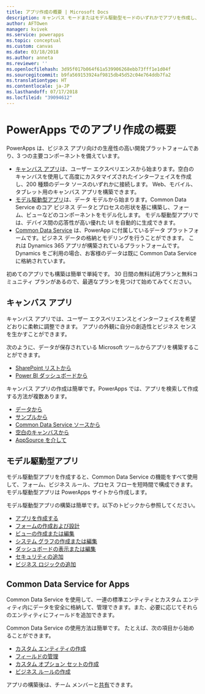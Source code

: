 ```yaml
---
title: アプリ作成の概要 | Microsoft Docs
description: キャンバス モードまたはモデル駆動型モードのいずれかでアプリを作成し、Common Data Service を組み込む方法の概要
author: AFTOwen
manager: kvivek
ms.service: powerapps
ms.topic: conceptual
ms.custom: canvas
ms.date: 03/18/2018
ms.author: anneta
ms.reviewer: ''
ms.openlocfilehash: 3d95f017b064f61a539906268ebb73fff1e1d04f
ms.sourcegitcommit: b9fa569153924af9815db45d52c04e764ddb7fa2
ms.translationtype: HT
ms.contentlocale: ja-JP
ms.lasthandoff: 07/17/2018
ms.locfileid: "39094612"
---
```

# <a name="overview-of-creating-apps-in-powerapps"></a>PowerApps でのアプリ作成の概要
PowerApps は、ビジネス アプリ向けの生産性の高い開発プラットフォームであり、3 つの主要コンポーネントを備えています。

- [キャンバス アプリ](canvas-apps/getting-started.md)は、ユーザー エクスペリエンスから始まります。空白のキャンバスを使用して高度にカスタマイズされたインターフェイスを作成し、200 種類のデータ ソースのいずれかに接続します。 Web、モバイル、タブレット用のキャンバス アプリを構築できます。
- [モデル駆動型アプリ](model-driven-apps/model-driven-app-overview.md)は、データ モデルから始まります。Common Data Service のコア ビジネス データとプロセスの形状を基に構築し、フォーム、ビューなどのコンポーネントをモデル化します。 モデル駆動型アプリでは、デバイス間の応答性が高い優れた UI を自動的に生成できます。
- [Common Data Service](common-data-service/data-platform-intro.md) は、PowerApp に付属しているデータ プラットフォームです。ビジネス データの格納とモデリングを行うことができます。 これは Dynamics 365 アプリが構築されているプラ​​ットフォームです。Dynamics をご利用の場合、お客様のデータは既に Common Data Service に格納されています。

初めてのアプリでも構築は簡単で単純です。 30 日間の無料試用プランと無料コミュニティ プランがあるので、最適なプランを見つけて始めてみてください。

## <a name="canvas-apps"></a>キャンバス アプリ
キャンバス アプリでは、ユーザー エクスペリエンスとインターフェイスを希望どおりに柔軟に調整できます。 アプリの外観に自分の創造性とビジネス センスを生かすことができます。

次のように、データが保存されている Microsoft ツールからアプリを構築することができます。

- [SharePoint リストから](canvas-apps/generate-app-from-sharepoint-list-interface.md)
- [Power BI ダッシュボードから](canvas-apps/embed-powerapps-powerbi.md)

キャンバス アプリの作成は簡単です。PowerApps では、アプリを検索して作成する方法が複数あります。

- [データから](canvas-apps/app-from-sharepoint.md)
- [サンプルから](canvas-apps/open-and-run-a-sample-app.md)
- [Common Data Service ソースから](canvas-apps/data-platform-create-app.md)
- [空白のキャンバスから](canvas-apps/data-platform-create-app-scratch.md)
- [AppSource を介して](../user/app-source.md)

## <a name="model-driven-apps"></a>モデル駆動型アプリ
モデル駆動型アプリを作成すると、Common Data Service の機能をすべて使用して、フォーム、ビジネス ルール、プロセス フローを短時間で構成できます。 モデル駆動型アプリは PowerApps サイトから作成します。

モデル駆動型アプリの構築は簡単です。以下のトピックから参照してください。

- [アプリを作成する](https://docs.microsoft.com/dynamics365/customer-engagement/customize/create-edit-app)
- [フォームの作成および設計](https://docs.microsoft.com/dynamics365/customer-engagement/customize/create-design-forms)
- [ビューの作成または編集](https://docs.microsoft.com/dynamics365/customer-engagement/customize/create-edit-views)
- [システム グラフの作成または編集](https://docs.microsoft.com/dynamics365/customer-engagement/customize/create-edit-system-chart)
- [ダッシュボードの表示または編集](https://docs.microsoft.com/dynamics365/customer-engagement/customize/create-edit-dashboards)
- [セキュリティの追加](https://docs.microsoft.com/dynamics365/customer-engagement/customize/manage-access-apps-security-roles)
- [ビジネス ロジックの追加](https://docs.microsoft.com/dynamics365/customer-engagement/customize/guide-staff-through-common-tasks-processes)

## <a name="common-data-service-for-apps"></a>Common Data Service for Apps
Common Data Service を使用して、一連の標準エンティティとカスタム エンティティ内にデータを安全に格納して、管理できます。また、必要に応じてそれらのエンティティにフィールドを追加できます。

Common Data Service の使用方法は簡単です。 たとえば、次の項目から始めることができます。
- [カスタム エンティティの作成](common-data-service/data-platform-create-entity.md)
- [フィールドの管理](common-data-service/data-platform-manage-fields.md)
- [カスタム オプション セットの作成](common-data-service/custom-picklists.md)
- [ビジネス ルールの作成](https://docs.microsoft.com/dynamics365/customer-engagement/customize/create-business-rules-recommendations-apply-logic-form)

アプリの構築後は、チーム メンバーと[共有](canvas-apps/share-app.md)できます。





